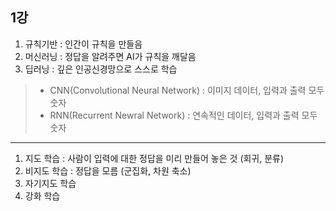 ## 1강
1. 규칙기반 : 인간이 규칙을 만들음
2. 머신러닝 : 정답을 알려주면 AI가 규칙을 깨달음 
3. 딥러닝 : 깊은 인공신경망으로 스스로 학습
> - CNN(Convolutional Neural Network) : 이미지 데이터, 입력과 출력 모두 숫자
> - RNN(Recurrent Newral Network) : 연속적인 데이터, 입력과 출력 모두 숫자
---
1. 지도 학습 : 사람이 입력에 대한 정답을 미리 만들어 놓은 것 (회귀, 분류)
2. 비지도 학습 : 정답을 모름 (군집화, 차원 축소)
3. 자기지도 학습
4. 강화 학습

